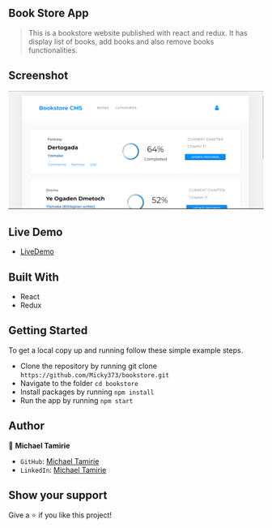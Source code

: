 ## Book Store App

> This is a bookstore website published with react and redux. It has display list of books, add books and also remove books functionalities.

## Screenshot

![screenshot](/src/images/Desktop_screenshot.PNG)

## Live Demo

- [LiveDemo](https://deploy-preview-5--illustrious-kheer-206df9.netlify.app/)

## Built With

- React
- Redux

## Getting Started

To get a local copy up and running follow these simple example steps.

- Clone the repository by running git clone `https://github.com/Micky373/bookstore.git`
- Navigate to the folder `cd bookstore`
- Install packages by running `npm install`
- Run the app by running `npm start`

## Author

👤 **Michael Tamirie**

- `GitHub`: [Michael Tamirie](https://github.com/Micky373)
- `LinkedIn`: [Michael Tamirie](https://www.linkedin.com/in/michael-tamirie-288a331ab)

## Show your support

Give a ⭐ if you like this project!
